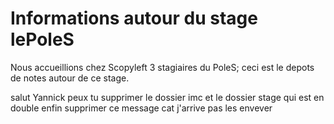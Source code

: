 # Informations autour du stage lePoleS

Nous accueillions chez Scopyleft 3 stagiaires du PoleS; ceci est le depots de notes autour de ce stage.

salut Yannick
peux tu supprimer le dossier imc et le dossier stage qui est en double enfin supprimer ce message cat j'arrive pas les envever 
